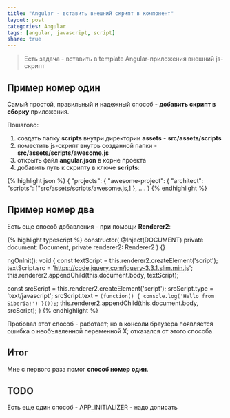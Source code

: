 ```yaml
---
title: "Angular - вставить внешний скрипт в компонент"
layout: post
categories: Angular
tags: [angular, javascript, script]
share: true
---
```


> Есть задача - вставить в template Angular-приложения внешний js-скрипт

## Пример номер один

Самый простой, правильный и надежный способ - **добавить скрипт в сборку** приложения.

Пошагово:

1. создать папку **scripts** внутри директории **assets** - **src/assets/scripts**
2. поместить js-скрипт внутрь созданной папки - **src/assets/scripts/awesome.js**
3. открыть файл **angular.json** в корне проекта
4. добавить путь к скрипту в ключе **scripts**:

{% highlight json %}
{
  "projects": {
    "awesome-project": {
      "architect": 
            "scripts": ["src/assets/scripts/awesome.js,]
          },
          ....
}
{% endhighlight %}

## Пример номер два

Есть еще способ добавления - при помощи **Renderer2**:

{% highlight typescript %}
constructor(
  @Inject(DOCUMENT) private document: Document,
  private renderer2: Renderer2
) {}

ngOnInit(): void {
  const textScript = this.renderer2.createElement('script');
  textScript.src = 'https://code.jquery.com/jquery-3.3.1.slim.min.js';
  this.renderer2.appendChild(this.document.body, textScript);

  const srcScript = this.renderer2.createElement('script');
  srcScript.type = 'text/javascript';
  srcScript.text = `
    (function() {
      console.log('Hello from Siberia!')
    }());
  `;
  this.renderer2.appendChild(this.document.body, srcScript);
}
{% endhighlight %}

Пробовал этот способ - работает; но в консоли браузера появляется ошибка о необъявленной переменной X; отказался от этого способа.

## Итог

Мне с первого раза помог **способ номер один**.

## TODO

Есть еще один способ - APP_INITIALIZER - надо дописать